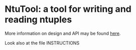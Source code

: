 # NtuTool: a tool for writing and reading ntuples

More information on design and API may be found [here](https://twiki.cern.ch/twiki/bin/view/CMS/NtuTool).

Look also at the file INSTRUCTIONS

